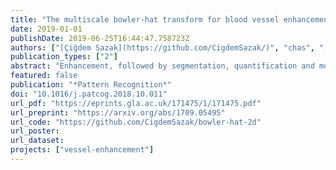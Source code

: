 ```yaml
---
title: "The multiscale bowler-hat transform for blood vessel enhancement in retinal images"
date: 2019-01-01
publishDate: 2019-06-25T16:44:47.758723Z
authors: ["[Çiğdem Sazak](https://github.com/CigdemSazak/)", "chas", "[Boguslaw Obara](https://community.dur.ac.uk/boguslaw.obara/)"]
publication_types: ["2"]
abstract: "Enhancement, followed by segmentation, quantification and modelling of blood vessels in retinal images plays an essential role in computer-aided retinopathy diagnosis. In this paper, we introduce the bowler-hat transform method a new approach based on mathematical morphology for vessel enhancement. The proposed method combines different structuring elements to detect innate features of vessel-like structures. We evaluate the proposed method qualitatively and quantitatively and compare it with the state-of-the-art methods using both synthetic and real datasets. Our results establish that the proposed method achieves high-quality vessel-like structure enhancement in both synthetic examples and clinically relevant retinal images. The bowler-hat transform is shown to be able to detect fine vessels while still remaining robust at junctions."
featured: false
publication: "*Pattern Recognition*"
doi: "10.1016/j.patcog.2018.10.011"
url_pdf: "https://eprints.gla.ac.uk/171475/1/171475.pdf"
url_preprint: "https://arxiv.org/abs/1709.05495"
url_code: "https://github.com/CigdemSazak/bowler-hat-2d"
url_poster:
url_dataset:
projects: ["vessel-enhancement"]
---
```

